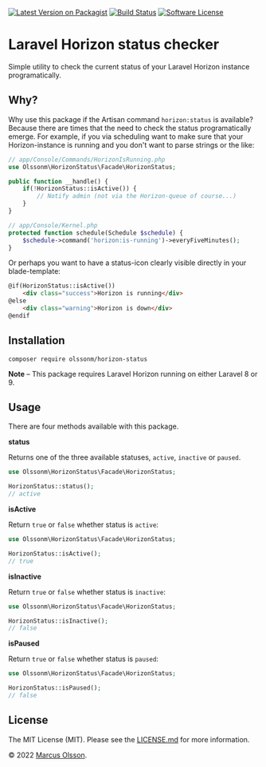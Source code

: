 [![Latest Version on Packagist](https://img.shields.io/packagist/v/olssonm/horizon-status.svg?style=flat-square)](https://packagist.org/packages/olssonm/horizon-status)
[![Build Status](https://img.shields.io/github/workflow/status/olssonm/horizon-status/Run%20tests.svg?style=flat-square&label=tests)](https://github.com/olssonm/horizon-status/actions?query=workflow%3A%22Run+tests%22)
[![Software License](https://img.shields.io/badge/license-MIT-brightgreen.svg?style=flat-square)](LICENSE.md)

# Laravel Horizon status checker

Simple utility to check the current status of your Laravel Horizon instance programatically. 

## Why?

Why use this package if the Artisan command `horizon:status` is available? Because there are times that the need to check the status programatically emerge. For example, if you via scheduling want to make sure that your Horizon-instance is running and you don't want to parse strings or the like:

``` php
// app/Console/Commands/HorizonIsRunning.php
use Olssonm\HorizonStatus\Facade\HorizonStatus;

public function __handle() {
    if(!HorizonStatus::isActive()) {
        // Notify admin (not via the Horizon-queue of course...)
    }
}

// app/Console/Kernel.php
protected function schedule(Schedule $schedule) {
    $schedule->command('horizon:is-running')->everyFiveMinutes();
}
```

Or perhaps you want to have a status-icon clearly visible directly in your blade-template:

``` html
@if(HorizonStatus::isActive())
    <div class="success">Horizon is running</div>
@else
    <div class="warning">Horizon is down</div>
@endif
```

## Installation

```
composer require olssonm/horizon-status
```

**Note** – This package requires Laravel Horizon running on either Laravel 8 or 9.

## Usage

There are four methods available with this package.

**status**

Returns one of the three available statuses, `active`, `inactive` or `paused`.

``` php
use Olssonm\HorizonStatus\Facade\HorizonStatus;

HorizonStatus::status();
// active
```

**isActive**

Return `true` or `false` whether status is `active`:

``` php
use Olssonm\HorizonStatus\Facade\HorizonStatus;

HorizonStatus::isActive();
// true
```

**isInactive**

Return `true` or `false` whether status is `inactive`:

``` php
use Olssonm\HorizonStatus\Facade\HorizonStatus;

HorizonStatus::isInactive();
// false
```

**isPaused**

Return `true` or `false` whether status is `paused`:

``` php
use Olssonm\HorizonStatus\Facade\HorizonStatus;

HorizonStatus::isPaused();
// false
```

## License

The MIT License (MIT). Please see the [LICENSE.md](LICENSE.md) for more information.

© 2022 [Marcus Olsson](https://marcusolsson.me).

